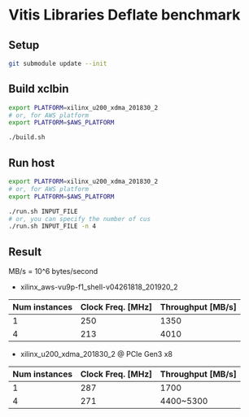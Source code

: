 Vitis Libraries Deflate benchmark
=================================

Setup
-----

```bash
git submodule update --init
```

Build xclbin
------------

```bash
export PLATFORM=xilinx_u200_xdma_201830_2
# or, for AWS platform
export PLATFORM=$AWS_PLATFORM

./build.sh
```

Run host
--------

```bash
export PLATFORM=xilinx_u200_xdma_201830_2
# or, for AWS platform
export PLATFORM=$AWS_PLATFORM

./run.sh INPUT_FILE
# or, you can specify the number of cus
./run.sh INPUT_FILE -n 4
```

Result
------

MB/s = 10^6 bytes/second

* xilinx_aws-vu9p-f1_shell-v04261818_201920_2

| Num instances | Clock Freq. [MHz] | Throughput [MB/s] |
|---------------|-------------------|-------------------|
| 1             | 250               | 1350              |
| 4             | 213               | 4010              |

* xilinx_u200_xdma_201830_2 @ PCIe Gen3 x8

| Num instances | Clock Freq. [MHz] | Throughput [MB/s] |
|---------------|-------------------|-------------------|
| 1             | 287               | 1700              |
| 4             | 271               | 4400~5300         |
